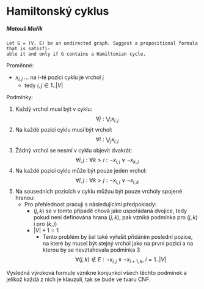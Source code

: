 # Hamiltonský cyklus
##### Matouš Mařík
    Let G = (V, E) be an undirected graph. Suggest a propositional formula that is satisfi-
    able it and only if G contains a Hamiltonian cycle.

Proměnné:
- $x_{i,j}$ ... na i-té pozici cyklu je vrchol j
  - tedy $i, j \in 1..|V|$
  
Podmínky:
1. Každý vrchol musí být v cyklu:
$$\forall j: \bigvee_i x_{i,j}$$
2. Na každé pozici cyklu musí být vrchol:
$$\forall i: \bigvee_j x_{i,j}$$
3. Žádný vrchol se nesmí v cyklu objevit dvakrát:
$$\forall i,j: \forall k > i: \neg x_{i,j} \vee \neg x_{k,j}$$
4. Na každé pozici cyklu může být pouze jeden vrchol:
$$\forall i,j: \forall k > j: \neg x_{i,j} \vee \neg x_{i,k}$$
5. Na sousedních pozicích v cyklu můžou být pouze vrcholy spojené hranou:
   - Pro přehlednost pracuji s následujícími předpoklady:
     - $(j,k)$ se v tomto případě chová jako uspořádaná dvojice, tedy pokud není definována hrana $(j,k)$, pak vzniká podmínka pro $(j,k)$ i pro $(k,j)$
     - $|V|+1 = 1$
       - Tento problém by šel také vyřešit přidáním poslední pozice, na které by musel být stejný vrchol jako na první pozici a na kterou by se nevztahovala podmínka 3
$$\forall (j,k) \notin E: \neg x_{i,j} \vee \neg x_{i+1,k},\ i=1..|V|$$

Výsledná výroková formule vznikne konjunkcí všech těchto podmínek a jelikož každá z nich je klauzulí, tak se bude ve tvaru CNF.






<script type="text/javascript" src="http://cdn.mathjax.org/mathjax/latest/MathJax.js?config=TeX-AMS-MML_HTMLorMML"></script>
<script type="text/x-mathjax-config">
    MathJax.Hub.Config({ tex2jax: {inlineMath: [['$', '$']]}, messageStyle: "none" });
</script>